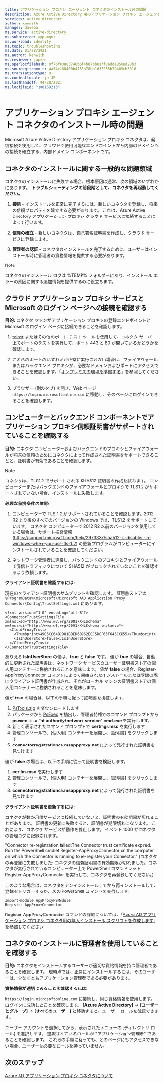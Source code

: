 ```yaml
---
title: アプリケーション プロキシ エージェント コネクタのインストール時の問題
description: Azure Active Directory 用のアプリケーション プロキシ エージェント コネクタのインストール時に発生する可能性のある問題のトラブルシューティング方法。
services: active-directory
author: kenwith
manager: daveba
ms.service: active-directory
ms.subservice: app-mgmt
ms.workload: identity
ms.topic: troubleshooting
ms.date: 01/28/2021
ms.author: kenwith
ms.reviewer: japere
ms.openlocfilehash: 0f76f03883746b6f4b87bb817f8adde850ed28b3
ms.sourcegitcommit: 4a54c268400b4158b78bb1d37235b79409cb5816
ms.translationtype: HT
ms.contentlocale: ja-JP
ms.lasthandoff: 04/28/2021
ms.locfileid: "108169213"
---
```

# <a name="problem-installing-the-application-proxy-agent-connector"></a>アプリケーション プロキシ エージェント コネクタのインストール時の問題

Microsoft Azure Active Directory アプリケーション プロキシ コネクタは、発信接続を使用して、クラウドで使用可能なエンドポイントから内部のドメインへの接続を確立する、内部ドメイン コンポーネントです。

## <a name="general-problem-areas-with-connector-installation"></a>コネクタのインストールに関する一般的な問題領域

コネクタのインストールに失敗する場合、根本原因は通常、次の領域のいずれかにあります。 **トラブルシューティングの前段階として、コネクタを再起動してください。**

1.  **接続** – インストールを正常に完了するには、新しいコネクタを登録し、将来の信頼プロパティを確立する必要があります。 これは、Azure Active Directory アプリケーション プロキシ クラウド サービスに接続することによって行います。

2.  **信頼の確立** – 新しいコネクタは、自己署名証明書を作成し、クラウド サービスに登録します。

3.  **管理者の認証** – コネクタのインストールを完了するために、ユーザーはインストール時に管理者の資格情報を提供する必要があります。

> [!NOTE]
> コネクタのインストール ログは %TEMP% フォルダーにあり、インストール エラーの原因に関する追加情報を提供するのに役立ちます。

## <a name="verify-connectivity-to-the-cloud-application-proxy-service-and-microsoft-login-page"></a>クラウド アプリケーション プロキシ サービスと Microsoft のログイン ページへの接続を確認する

**目的:** コネクタ マシンがアプリケーション プロキシの登録エンドポイントと Microsoft のログイン ページに接続できることを確認します。

1.  [telnet](/windows-server/administration/windows-commands/telnet) またはその他のポート テスト ツールを使用して、コネクタ サーバー上でポートのテストを実行して、ポート 443 と 80 が開いているかどうかを確認します。

2.  これらのポートのいずれかが正常に実行されない場合は、ファイアウォールまたはバックエンド プロキシが、必要なドメインおよびポートにアクセスできることを確認します。「[オンプレミスの環境を準備する](application-proxy-add-on-premises-application.md#prepare-your-on-premises-environment)」を参照してください。

3.  ブラウザー (別のタブ) を開き、Web ページ `https://login.microsoftonline.com` に移動し、そのページにログインできることを確認します。

## <a name="verify-machine-and-backend-components-support-for-application-proxy-trust-certificate"></a>コンピューターとバックエンド コンポーネントでアプリケーション プロキシ信頼証明書がサポートされていることを確認する

**目的:** コネクタ コンピューターおよびバックエンドのプロキシとファイアウォールが将来の信頼のためにコネクタによって作成された証明書をサポートできることと、証明書が有効であることを確認します。

>[!NOTE]
>コネクタは、TLS1.2 でサポートされる SHA512 証明書の作成を試みます。 コンピューターまたはバックエンドのファイアウォールとプロキシで TLS1.2 がサポートされていない場合、インストールに失敗します。
>
>

**必要な前提条件の確認:**

1.  コンピューターで TLS 1.2 がサポートされていることを確認します。2012 R2 より後のすべてのバージョンの Windows では、TLS1.2 をサポートしています。 コネクタ コンピューターで 2012 R2 以前のバージョンを使用している場合は、サポート技術情報 (<https://support.microsoft.com/help/2973337/sha512-is-disabled-in-windows-when-you-use-tls-1.2>) の更新プログラムがコンピューターにインストールされていることを確認してください。

2.  ネットワーク管理者に連絡し、バックエンドのプロキシとファイアウォールで発信トラフィックについて SHA512 がブロックされていないことを確認するよう依頼します。

**クライアント証明書を確認するには:**

現在のクライアント証明書のサムプリントを確認します。 証明書ストアは `%ProgramData%\microsoft\Microsoft AAD Application Proxy Connector\Config\TrustSettings.xml` にあります。

```
<?xml version="1.0" encoding="utf-8"?>
<ConnectorTrustSettingsFile xmlns:xsd="http://www.w3.org/2001/XMLSchema" xmlns:xsi="http://www.w3.org/2001/XMLSchema-instance">
  <CloudProxyTrust>
    <Thumbprint>4905CC64B2D81BBED60962ECC5DCF63F643CCD55</Thumbprint>
    <IsInUserStore>false</IsInUserStore>
  </CloudProxyTrust>
</ConnectorTrustSettingsFile>
```

ありえる **IsInUserStore** の値は、**true** と **false** です。 値が **true** の場合、自動的に更新された証明書は、ネットワーク サービスのユーザー証明書ストアの個人用コンテナーに格納されることを意味します。 値が **false** の場合、Register-AppProxyConnector コマンドによって開始されたインストールまたは登録の際にクライアント証明書が作成され、それがローカル マシンの証明書ストアの個人用コンテナーに格納されることを意味します。

値が **true** の場合は、以下の手順に従って証明書を検証します。
1. [PsTools.zip](/sysinternals/downloads/pstools) をダウンロードします
2. パッケージから [PsExec](/sysinternals/downloads/psexec) を抽出し、管理者特権でのコマンド プロンプトから **psexec -i -u "nt authority\network service" cmd.exe** を実行します。
3. 新しく表示されたコマンド プロンプトで **certmgr.msc** を実行します
4. 管理コンソールで、[個人用] コンテナーを展開し、[証明書] をクリックします
5. **connectorregistrationca.msappproxy.net** によって発行された証明書を見つけます

値が **false** の場合は、以下の手順に従って証明書を検証します。
1. **certlm.msc** を実行します
2. 管理コンソールで、[個人用] コンテナーを展開し、[証明書] をクリックします
3. **connectorregistrationca.msappproxy.net** によって発行された証明書を見つけます

**クライアント証明書を更新するには:**

コネクタが数か月間サービスに接続していないと、証明書の有効期限が切れることがあります。 証明書の更新に失敗すると、証明書が期限切れになります。 これにより、コネクタ サービスが動作を停止します。 イベント 1000 がコネクタの管理ログに記録されます。

"Connector re-registration failed:The Connector trust certificate expired. Run the PowerShell cmdlet Register-AppProxyConnector on the computer on which the Connector is running to re-register your Connector." (コネクタの再登録に失敗しました: コネクタの信頼証明書の有効期限が切れました。コネクタが実行されているコンピューター上で PowerShell コマンドレット Register-AppProxyConnector を実行して、コネクタを再登録してください。)

このような場合は、コネクタをアンインストールしてから再インストールして、登録をトリガーするか、次の PowerShell コマンドを実行します。

```
Import-module AppProxyPSModule
Register-AppProxyConnector
```

Register-AppProxyConnector コマンドの詳細については、「[Azure AD アプリケーション プロキシ コネクタ用の無人インストール スクリプトを作成します](./application-proxy-register-connector-powershell.md)」を参照してください

## <a name="verify-admin-is-used-to-install-the-connector"></a>コネクタのインストールに管理者を使用していることを確認する

**目的:** コネクタをインストールするユーザーが適切な資格情報を持つ管理者であることを確認します。 現時点では、正常にインストールするには、そのユーザーは、少なくともアプリケーション管理者である必要があります。

**資格情報が適切であることを確認するには:**

`https://login.microsoftonline.com` に接続し、同じ資格情報を使用します。 ログインに成功したことを確認します。 **[Azure Active Directory]**  -&gt; **[ユーザーとグループ]**  -&gt; **[すべてのユーザー]** と移動すると、ユーザー ロールを確認できます。 

ユーザー アカウントを選択してから、表示されたメニューの [ディレクトリ ロール] を選択します。 選択されているロールが "アプリケーション管理者" であることを確認します。 これらの手順に従っても、どのページにもアクセスできない場合、ユーザーは必要なロールを持っていません。

## <a name="next-steps"></a>次のステップ
[Azure AD アプリケーション プロキシ コネクタについて](application-proxy-connectors.md)
